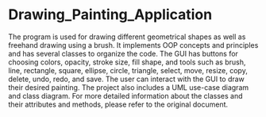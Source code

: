 # Drawing_Painting_Application
The program is used for drawing different geometrical shapes as well as freehand drawing using a brush. It implements OOP concepts and principles and has several classes to organize the code. The GUI has buttons for choosing colors, opacity, stroke size, fill shape, and tools such as brush, line, rectangle, square, ellipse, circle, triangle, select, move, resize, copy, delete, undo, redo, and save. The user can interact with the GUI to draw their desired painting. The project also includes a UML use-case diagram and class diagram. For more detailed information about the classes and their attributes and methods, please refer to the original document.